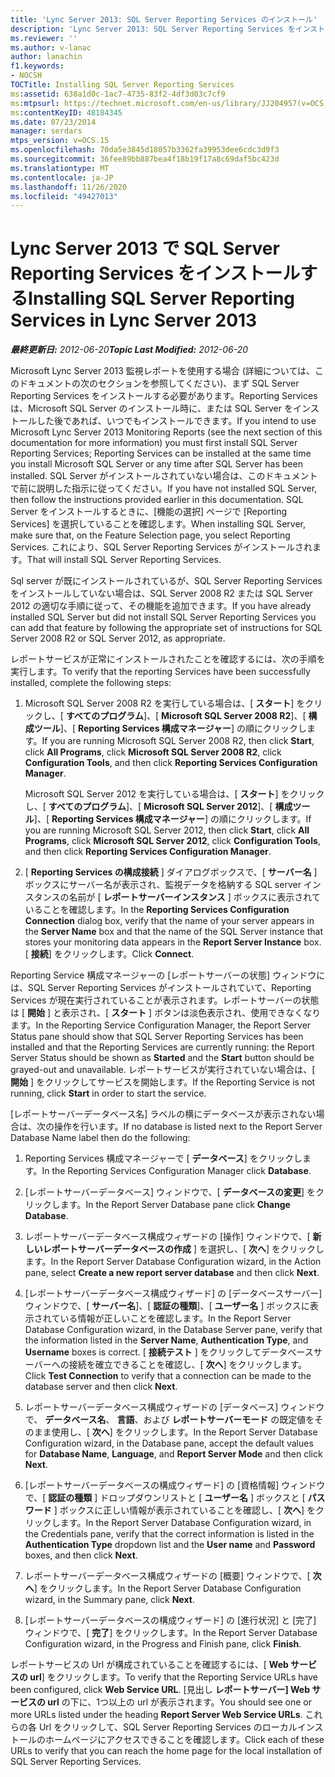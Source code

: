 ```yaml
---
title: 'Lync Server 2013: SQL Server Reporting Services のインストール'
description: 'Lync Server 2013: SQL Server Reporting Services をインストールしています。'
ms.reviewer: ''
ms.author: v-lanac
author: lanachin
f1.keywords:
- NOCSH
TOCTitle: Installing SQL Server Reporting Services
ms:assetid: 638a1d0c-1ac7-4735-83f2-4df3d03c7cf9
ms:mtpsurl: https://technet.microsoft.com/en-us/library/JJ204957(v=OCS.15)
ms:contentKeyID: 48184345
ms.date: 07/23/2014
manager: serdars
mtps_version: v=OCS.15
ms.openlocfilehash: 70da5e3845d18057b3362fa39953dee6cdc3d9f3
ms.sourcegitcommit: 36fee89bb887bea4f18b19f17a8c69daf5bc423d
ms.translationtype: MT
ms.contentlocale: ja-JP
ms.lasthandoff: 11/26/2020
ms.locfileid: "49427013"
---
```

# <a name="installing-sql-server-reporting-services-in-lync-server-2013"></a><span data-ttu-id="58e69-103">Lync Server 2013 で SQL Server Reporting Services をインストールする</span><span class="sxs-lookup"><span data-stu-id="58e69-103">Installing SQL Server Reporting Services in Lync Server 2013</span></span>

<div data-xmlns="http://www.w3.org/1999/xhtml">

<div class="topic" data-xmlns="http://www.w3.org/1999/xhtml" data-msxsl="urn:schemas-microsoft-com:xslt" data-cs="https://msdn.microsoft.com/">

<div data-asp="https://msdn2.microsoft.com/asp">



</div>

<div id="mainSection">

<div id="mainBody"><span data-ttu-id="58e69-104">

<span> </span></span><span class="sxs-lookup"><span data-stu-id="58e69-104">

<span> </span></span></span>

<span data-ttu-id="58e69-105">_**最終更新日:** 2012-06-20_</span><span class="sxs-lookup"><span data-stu-id="58e69-105">_**Topic Last Modified:** 2012-06-20_</span></span>

<span data-ttu-id="58e69-106">Microsoft Lync Server 2013 監視レポートを使用する場合 (詳細については、このドキュメントの次のセクションを参照してください)、まず SQL Server Reporting Services をインストールする必要があります。Reporting Services は、Microsoft SQL Server のインストール時に、または SQL Server をインストールした後であれば、いつでもインストールできます。</span><span class="sxs-lookup"><span data-stu-id="58e69-106">If you intend to use Microsoft Lync Server 2013 Monitoring Reports (see the next section of this documentation for more information) you must first install SQL Server Reporting Services; Reporting Services can be installed at the same time you install Microsoft SQL Server or any time after SQL Server has been installed.</span></span> <span data-ttu-id="58e69-107">SQL Server がインストールされていない場合は、このドキュメントで前に説明した指示に従ってください。</span><span class="sxs-lookup"><span data-stu-id="58e69-107">If you have not installed SQL Server, then follow the instructions provided earlier in this documentation.</span></span> <span data-ttu-id="58e69-108">SQL Server をインストールするときに、[機能の選択] ページで [Reporting Services] を選択していることを確認します。</span><span class="sxs-lookup"><span data-stu-id="58e69-108">When installing SQL Server, make sure that, on the Feature Selection page, you select Reporting Services.</span></span> <span data-ttu-id="58e69-109">これにより、SQL Server Reporting Services がインストールされます。</span><span class="sxs-lookup"><span data-stu-id="58e69-109">That will install SQL Server Reporting Services.</span></span>

<span data-ttu-id="58e69-110">Sql server が既にインストールされているが、SQL Server Reporting Services をインストールしていない場合は、SQL Server 2008 R2 または SQL Server 2012 の適切な手順に従って、その機能を追加できます。</span><span class="sxs-lookup"><span data-stu-id="58e69-110">If you have already installed SQL Server but did not install SQL Server Reporting Services you can add that feature by following the appropriate set of instructions for SQL Server 2008 R2 or SQL Server 2012, as appropriate.</span></span>

<span data-ttu-id="58e69-111">レポートサービスが正常にインストールされたことを確認するには、次の手順を実行します。</span><span class="sxs-lookup"><span data-stu-id="58e69-111">To verify that the reporting Services have been successfully installed, complete the following steps:</span></span>

1.  <span data-ttu-id="58e69-112">Microsoft SQL Server 2008 R2 を実行している場合は、[ **スタート**] をクリックし、[ **すべてのプログラム**]、[ **Microsoft SQL Server 2008 R2**]、[ **構成ツール**]、[ **Reporting Services 構成マネージャー**] の順にクリックします。</span><span class="sxs-lookup"><span data-stu-id="58e69-112">If you are running Microsoft SQL Server 2008 R2, then click **Start**, click **All Programs**, click **Microsoft SQL Server 2008 R2**, click **Configuration Tools**, and then click **Reporting Services Configuration Manager**.</span></span>
    
    <span data-ttu-id="58e69-113">Microsoft SQL Server 2012 を実行している場合は、[ **スタート**] をクリックし、[ **すべてのプログラム**]、[ **Microsoft SQL Server 2012**]、[ **構成ツール**]、[ **Reporting Services 構成マネージャー**] の順にクリックします。</span><span class="sxs-lookup"><span data-stu-id="58e69-113">If you are running Microsoft SQL Server 2012, then click **Start**, click **All Programs**, click **Microsoft SQL Server 2012**, click **Configuration Tools**, and then click **Reporting Services Configuration Manager**.</span></span>

2.  <span data-ttu-id="58e69-114">[ **Reporting Services の構成接続** ] ダイアログボックスで、[ **サーバー名** ] ボックスにサーバー名が表示され、監視データを格納する SQL server インスタンスの名前が [ **レポートサーバーインスタンス** ] ボックスに表示されていることを確認します。</span><span class="sxs-lookup"><span data-stu-id="58e69-114">In the **Reporting Services Configuration Connection** dialog box, verify that the name of your server appears in the **Server Name** box and that the name of the SQL Server instance that stores your monitoring data appears in the **Report Server Instance** box.</span></span> <span data-ttu-id="58e69-115">[ **接続**] をクリックします。</span><span class="sxs-lookup"><span data-stu-id="58e69-115">Click **Connect**.</span></span>

<span data-ttu-id="58e69-116">Reporting Service 構成マネージャーの [レポートサーバーの状態] ウィンドウには、SQL Server Reporting Services がインストールされていて、Reporting Services が現在実行されていることが表示されます。レポートサーバーの状態は [ **開始** ] と表示され、[ **スタート** ] ボタンは淡色表示され、使用できなくなります。</span><span class="sxs-lookup"><span data-stu-id="58e69-116">In the Reporting Service Configuration Manager, the Report Server Status pane should show that SQL Server Reporting Services has been installed and that the Reporting Services are currently running: the Report Server Status should be shown as **Started** and the **Start** button should be grayed-out and unavailable.</span></span> <span data-ttu-id="58e69-117">レポートサービスが実行されていない場合は、[ **開始** ] をクリックしてサービスを開始します。</span><span class="sxs-lookup"><span data-stu-id="58e69-117">If the Reporting Service is not running, click **Start** in order to start the service.</span></span>

<span data-ttu-id="58e69-118">[レポートサーバーデータベース名] ラベルの横にデータベースが表示されない場合は、次の操作を行います。</span><span class="sxs-lookup"><span data-stu-id="58e69-118">If no database is listed next to the Report Server Database Name label then do the following:</span></span>

1.  <span data-ttu-id="58e69-119">Reporting Services 構成マネージャーで [ **データベース**] をクリックします。</span><span class="sxs-lookup"><span data-stu-id="58e69-119">In the Reporting Services Configuration Manager click **Database**.</span></span>

2.  <span data-ttu-id="58e69-120">[レポートサーバーデータベース] ウィンドウで、[ **データベースの変更**] をクリックします。</span><span class="sxs-lookup"><span data-stu-id="58e69-120">In the Report Server Database pane click **Change Database**.</span></span>

3.  <span data-ttu-id="58e69-121">レポートサーバーデータベース構成ウィザードの [操作] ウィンドウで、[ **新しいレポートサーバーデータベースの作成** ] を選択し、[ **次へ**] をクリックします。</span><span class="sxs-lookup"><span data-stu-id="58e69-121">In the Report Server Database Configuration wizard, in the Action pane, select **Create a new report server database** and then click **Next**.</span></span>

4.  <span data-ttu-id="58e69-122">[レポートサーバーデータベース構成ウィザード] の [データベースサーバー] ウィンドウで、[ **サーバー名**]、[ **認証の種類**]、[ **ユーザー名** ] ボックスに表示されている情報が正しいことを確認します。</span><span class="sxs-lookup"><span data-stu-id="58e69-122">In the Report Server Database Configuration wizard, in the Database Server pane, verify that the information listed in the **Server Name**, **Authentication Type**, and **Username** boxes is correct.</span></span> <span data-ttu-id="58e69-123">[ **接続テスト** ] をクリックしてデータベースサーバーへの接続を確立できることを確認し、[ **次へ**] をクリックします。</span><span class="sxs-lookup"><span data-stu-id="58e69-123">Click **Test Connection** to verify that a connection can be made to the database server and then click **Next**.</span></span>

5.  <span data-ttu-id="58e69-124">レポートサーバーデータベース構成ウィザードの [データベース] ウィンドウで、 **データベース名**、 **言語**、および **レポートサーバーモード** の既定値をそのまま使用し、[ **次へ**] をクリックします。</span><span class="sxs-lookup"><span data-stu-id="58e69-124">In the Report Server Database Configuration wizard, in the Database pane, accept the default values for **Database Name**, **Language**, and **Report Server Mode** and then click **Next**.</span></span>

6.  <span data-ttu-id="58e69-125">[レポートサーバーデータベースの構成ウィザード] の [資格情報] ウィンドウで、[ **認証の種類** ] ドロップダウンリストと [ **ユーザー名** ] ボックスと [ **パスワード** ] ボックスに正しい情報が表示されていることを確認し、[ **次へ**] をクリックします。</span><span class="sxs-lookup"><span data-stu-id="58e69-125">In the Report Server Database Configuration wizard, in the Credentials pane, verify that the correct information is listed in the **Authentication Type** dropdown list and the **User name** and **Password** boxes, and then click **Next**.</span></span>

7.  <span data-ttu-id="58e69-126">レポートサーバーデータベース構成ウィザードの [概要] ウィンドウで、[ **次へ**] をクリックします。</span><span class="sxs-lookup"><span data-stu-id="58e69-126">In the Report Server Database Configuration wizard, in the Summary pane, click **Next**.</span></span>

8.  <span data-ttu-id="58e69-127">[レポートサーバーデータベースの構成ウィザード] の [進行状況] と [完了] ウィンドウで、[ **完了**] をクリックします。</span><span class="sxs-lookup"><span data-stu-id="58e69-127">In the Report Server Database Configuration wizard, in the Progress and Finish pane, click **Finish**.</span></span>

<span data-ttu-id="58e69-128">レポートサービスの Url が構成されていることを確認するには、[ **Web サービスの url**] をクリックします。</span><span class="sxs-lookup"><span data-stu-id="58e69-128">To verify that the Reporting Service URLs have been configured, click **Web Service URL**.</span></span> <span data-ttu-id="58e69-129">[見出し **レポートサーバー] Web サービスの url** の下に、1つ以上の url が表示されます。</span><span class="sxs-lookup"><span data-stu-id="58e69-129">You should see one or more URLs listed under the heading **Report Server Web Service URLs**.</span></span> <span data-ttu-id="58e69-130">これらの各 Url をクリックして、SQL Server Reporting Services のローカルインストールのホームページにアクセスできることを確認します。</span><span class="sxs-lookup"><span data-stu-id="58e69-130">Click each of these URLs to verify that you can reach the home page for the local installation of SQL Server Reporting Services.</span></span>

<span data-ttu-id="58e69-131"></div>

<span> </span>

</div>

</div>

</span><span class="sxs-lookup"><span data-stu-id="58e69-131"></div>

<span> </span>

</div>

</div>

</span></span></div>

